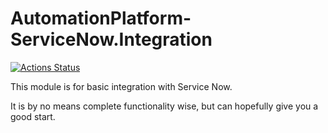 # AutomationPlatform-ServiceNow.Integration

[![Actions Status](https://github.com/SnowSoftware/AutomationPlatform-ServiceNow.Integration/workflows/build/badge.svg)](https://github.com/SnowSoftware/AutomationPlatform-ServiceNow.Integration/actions)

This module is for basic integration with Service Now.

It is by no means complete functionality wise, but can hopefully give you a good start.
